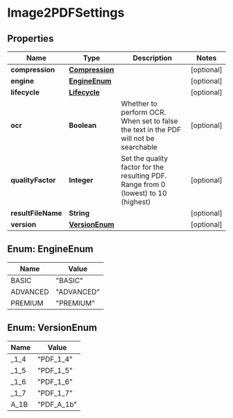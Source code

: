 
# Image2PDFSettings

## Properties
Name | Type | Description | Notes
------------ | ------------- | ------------- | -------------
**compression** | [**Compression**](Compression.md) |  |  [optional]
**engine** | [**EngineEnum**](#EngineEnum) |  |  [optional]
**lifecycle** | [**Lifecycle**](Lifecycle.md) |  |  [optional]
**ocr** | **Boolean** | Whether to perform OCR. When set to false the text in the PDF will not be searchable |  [optional]
**qualityFactor** | **Integer** | Set the quality factor for the resulting PDF. Range from 0 (lowest) to 10 (highest) |  [optional]
**resultFileName** | **String** |  |  [optional]
**version** | [**VersionEnum**](#VersionEnum) |  |  [optional]


<a name="EngineEnum"></a>
## Enum: EngineEnum
Name | Value
---- | -----
BASIC | &quot;BASIC&quot;
ADVANCED | &quot;ADVANCED&quot;
PREMIUM | &quot;PREMIUM&quot;


<a name="VersionEnum"></a>
## Enum: VersionEnum
Name | Value
---- | -----
_1_4 | &quot;PDF_1_4&quot;
_1_5 | &quot;PDF_1_5&quot;
_1_6 | &quot;PDF_1_6&quot;
_1_7 | &quot;PDF_1_7&quot;
A_1B | &quot;PDF_A_1b&quot;



